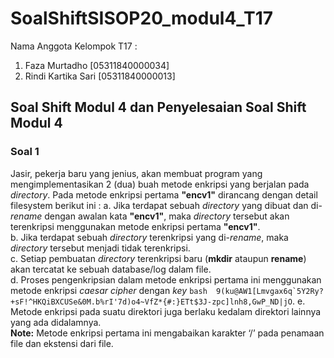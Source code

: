 # SoalShiftSISOP20_modul4_T17
Nama Anggota Kelompok T17 :
  1. Faza Murtadho [05311840000034]
  2. Rindi Kartika Sari [05311840000013]

## Soal Shift Modul 4 dan Penyelesaian Soal Shift Modul 4
### Soal 1
Jasir, pekerja baru yang jenius, akan membuat program yang mengimplementasikan 2 (dua) buah metode enkripsi yang berjalan pada _directory_. Pada metode enkripsi pertama __"encv1"__ dirancang dengan detail filesystem berikut ini :
a. Jika terdapat sebuah _directory_ yang dibuat dan di-_rename_ dengan awalan kata __"encv1"__, maka _directory_ tersebut akan terenkripsi menggunakan metode enkripsi pertama __"encv1"__. <br>
b. Jika terdapat sebuah _directory_ terenkripsi yang di-_rename_, maka _directory_ tersebut menjadi tidak terenkripsi. <br>
c. Setiap pembuatan _directory_ terenkripsi baru (__mkdir__ ataupun __rename__) akan tercatat ke sebuah database/log dalam file. <br>
d. Proses pengenkripsian dalam metode enkripsi pertama ini menggunakan metode enkripsi _caesar cipher_ dengan _key_ 
    ```bash 
    9(ku@AW1[Lmvgax6q`5Y2Ry?+sF!^HKQiBXCUSe&0M.b%rI'7d)o4~VfZ*{#:}ETt$3J-zpc]lnh8,GwP_ND|jO```.
e. Metode enkripsi pada suatu direktori juga berlaku kedalam direktori lainnya yang ada didalamnya. <br>
__Note:__ Metode enkripsi pertama ini mengabaikan karakter ‘/’ pada penamaan file dan ekstensi dari file. 
